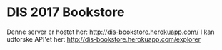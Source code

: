 # DIS 2017 Bookstore

Denne server er hostet her: http://dis-bookstore.herokuapp.com/
I kan udforske API'et her: http://dis-bookstore.herokuapp.com/explorer
